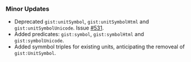 ### Minor Updates

- Deprecated `gist:unitSymbol`, `gist:unitSymbolHtml` and `gist:unitSymbolUnicode`. Issue [#531](https://github.com/semanticarts/gist/issues/531).
- Added predicates: `gist:symbol`, `gist:symbolHtml` and `gist:symbolUnicode`.
- Added symmbol triples for existing units, anticipating the removeal of `gist:UnitSymbol`.
